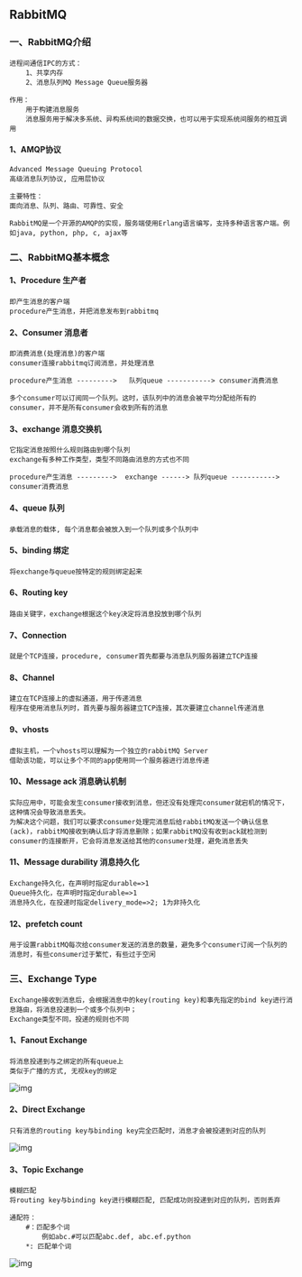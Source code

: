 ## RabbitMQ

### 一、RabbitMQ介绍

```
进程间通信IPC的方式：
	1、共享内存
	2、消息队列MQ Message Queue服务器

作用：
	用于构建消息服务
	消息服务用于解决多系统、异构系统间的数据交换，也可以用于实现系统间服务的相互调用 
```

#### 1、AMQP协议

```
Advanced Message Queuing Protocol
高级消息队列协议, 应用层协议

主要特性：
面向消息、队列、路由、可靠性、安全

RabbitMQ是一个开源的AMQP的实现，服务端使用Erlang语言编写，支持多种语言客户端。例如java, python, php, c, ajax等
```



### 二、RabbitMQ基本概念

#### 1、Procedure	生产者

```
即产生消息的客户端
procedure产生消息，并把消息发布到rabbitmq
```

#### 2、Consumer	消息者

```
即消费消息(处理消息)的客户端
consumer连接rabbitmq订阅消息，并处理消息

procedure产生消息 --------->   队列queue -----------> consumer消费消息

多个consumer可以订阅同一个队列。这时，该队列中的消息会被平均分配给所有的consumer，并不是所有consumer会收到所有的消息
```

#### 3、exchange	消息交换机

```
它指定消息按照什么规则路由到哪个队列 
exchange有多种工作类型，类型不同路由消息的方式也不同

procedure产生消息 --------->  exchange ------> 队列queue -----------> consumer消费消息
```

#### 4、queue	队列

```
承载消息的载体, 每个消息都会被放入到一个队列或多个队列中
```

#### 5、binding	绑定

```
将exchange与queue按特定的规则绑定起来
```

#### 6、Routing key

```
路由关键字，exchange根据这个key决定将消息投放到哪个队列
```

#### 7、Connection

```
就是个TCP连接，procedure, consumer首先都要与消息队列服务器建立TCP连接
```

#### 8、Channel

```
建立在TCP连接上的虚拟通道，用于传递消息
程序在使用消息队列时，首先要与服务器建立TCP连接，其次要建立channel传递消息
```

#### 9、vhosts

```
虚拟主机，一个vhosts可以理解为一个独立的rabbitMQ Server
借助该功能，可以让多个不同的app使用同一个服务器进行消息传递
```

#### 10、Message ack  消息确认机制 

```
实际应用中，可能会发生consumer接收到消息，但还没有处理完consumer就宕机的情况下，这种情况会导致消息丢失。
为解决这个问题，我们可以要求consumer处理完消息后给rabbitMQ发送一个确认信息(ack)，rabbitMQ接收到确认后才将消息删除；如果rabbitMQ没有收到ack就检测到consumer的连接断开，它会将消息发送给其他的consumer处理，避免消息丢失
```

#### 11、Message durability	消息持久化

```
Exchange持久化，在声明时指定durable=>1
Queue持久化，在声明时指定durable=>1
消息持久化，在投递时指定delivery_mode=>2; 1为非持久化
```

#### 12、prefetch count

```
用于设置rabbitMQ每次给consumer发送的消息的数量，避免多个consumer订阅一个队列的消息时，有些consumer过于繁忙，有些过于空闲
```



### 三、Exchange Type

```
Exchange接收到消息后，会根据消息中的key(routing key)和事先指定的bind key进行消息路由，将消息投递到一个或多个队列中；
Exchange类型不同，投递的规则也不同
```

#### 1、Fanout Exchange

```
将消息投递到与之绑定的所有queue上
类似于广播的方式, 无视key的绑定
```

![img](https://gimg2.baidu.com/image_search/src=http%3A%2F%2Fcukdd.blog.chinaunix.net%2Fattachment%2F201506%2F4%2F429659_143339769209d0.jpg&refer=http%3A%2F%2Fcukdd.blog.chinaunix.net&app=2002&size=f9999,10000&q=a80&n=0&g=0n&fmt=jpeg?sec=1615390085&t=fd1ea7e4a6bf81162616fb8b8155102f)

#### 2、Direct Exchange

```
只有消息的routing key与binding key完全匹配时，消息才会被投递到对应的队列
```

![img](https://gimg2.baidu.com/image_search/src=http%3A%2F%2Fimage109.360doc.com%2FDownloadImg%2F2018%2F06%2F2511%2F136714819_4_20180625115001269.png&refer=http%3A%2F%2Fimage109.360doc.com&app=2002&size=f9999,10000&q=a80&n=0&g=0n&fmt=jpeg?sec=1615390123&t=3ebcc032bc40eadfb42154e567d8fd5d)

#### 3、Topic Exchange

```
模糊匹配
将routing key与binding key进行模糊匹配, 匹配成功则投递到对应的队列，否则丢弃

通配符：
	#：匹配多个词
		例如abc.#可以匹配abc.def, abc.ef.python
	*: 匹配单个词
```

![img](https://ss0.bdstatic.com/70cFvHSh_Q1YnxGkpoWK1HF6hhy/it/u=1582907255,1496930809&fm=11&gp=0.jpg)